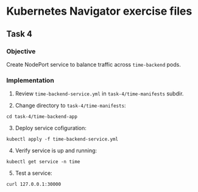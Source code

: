 # Kubernetes Navigator exercise files

## Task 4

### Objective

Create NodePort service to balance traffic across `time-backend` pods.

### Implementation

1. Review `time-backend-service.yml` in `task-4/time-manifests` subdir.

2. Change directory to `task-4/time-manifests`:
```
cd task-4/time-backend-app
```

3. Deploy service cofiguration:
```
kubectl apply -f time-backend-service.yml
```

4. Verify service is up and running:
```
kubectl get service -n time
```

5. Test a service:
```
curl 127.0.0.1:30000
```
